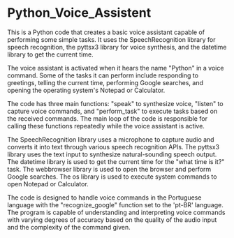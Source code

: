 # Python_Voice_Assistent


This is a Python code that creates a basic voice assistant capable of performing some simple tasks. It uses the SpeechRecognition library for speech recognition, the pyttsx3 library for voice synthesis, and the datetime library to get the current time.

The voice assistant is activated when it hears the name "Python" in a voice command. Some of the tasks it can perform include responding to greetings, telling the current time, performing Google searches, and opening the operating system's Notepad or Calculator.

The code has three main functions: "speak" to synthesize voice, "listen" to capture voice commands, and "perform_task" to execute tasks based on the received commands. The main loop of the code is responsible for calling these functions repeatedly while the voice assistant is active.

The SpeechRecognition library uses a microphone to capture audio and converts it into text through various speech recognition APIs. The pyttsx3 library uses the text input to synthesize natural-sounding speech output. The datetime library is used to get the current time for the "what time is it?" task. The webbrowser library is used to open the browser and perform Google searches. The os library is used to execute system commands to open Notepad or Calculator.

The code is designed to handle voice commands in the Portuguese language with the "recognize_google" function set to the 'pt-BR' language. The program is capable of understanding and interpreting voice commands with varying degrees of accuracy based on the quality of the audio input and the complexity of the command given.
